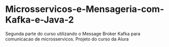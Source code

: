 # Microsservicos-e-Mensageria-com-Kafka-e-Java-2
Segunda parte do curso utilizando o Message Broker Kafka para comunicacao de microsservicos. Projeto do curso da Alura
